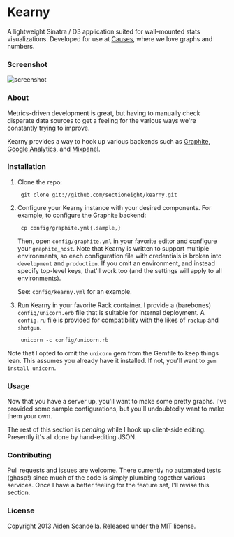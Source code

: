 Kearny
======

A lightweight Sinatra / D3 application suited for wall-mounted stats
visualizations. Developed for use at [Causes](http://www.causes.com), where we
love graphs and numbers.

### Screenshot

![screenshot](https://raw.github.com/sectioneight/kearny/master/screenshot.png)

### About

Metrics-driven development is great, but having to manually check disparate data
sources to get a feeling for the various ways we're constantly trying to
improve.

Kearny provides a way to hook up various backends such as
[Graphite](http://graphite.wikidot.com),
[Google Analytics](http://www.google.com/analytics),
and [Mixpanel](https://mixpanel.com).

### Installation

1. Clone the repo:

        git clone git://github.com/sectioneight/kearny.git

2. Configure your Kearny instance with your desired components. For example, to
   configure the Graphite backend:

        cp config/graphite.yml{.sample,}

    Then, open `config/graphite.yml` in your favorite editor and configure your
    `graphite_host`. Note that Kearny is written to support multiple
    environments, so each configuration file with credentials is broken into
    `development` and `production`. If you omit an environment, and instead
    specify top-level keys, that'll work too (and the settings will apply to all
        environments).

    See: `config/kearny.yml` for an example.

3. Run Kearny in your favorite Rack container. I provide a (barebones)
   `config/unicorn.erb` file that is suitable for internal deployment. A
   `config.ru` file is provided for compatibility with the likes of `rackup` and
   `shotgun`.

        unicorn -c config/unicorn.rb

Note that I opted to omit the `unicorn` gem from the Gemfile to keep things
lean. This assumes you already have it installed. If not, you'll want to `gem
install unicorn`.

### Usage

Now that you have a server up, you'll want to make some pretty graphs. I've
provided some sample configurations, but you'll undoubtedly want to make them
your own.

The rest of this section is _pending_ while I hook up client-side editing.
Presently it's all done by hand-editing JSON.

### Contributing

Pull requests and issues are welcome. There currently no automated tests
(ghasp!) since much of the code is simply plumbing together various services.
Once I have a better feeling for the feature set, I'll revise this section.

### License

Copyright 2013 Aiden Scandella. Released under the MIT license.
